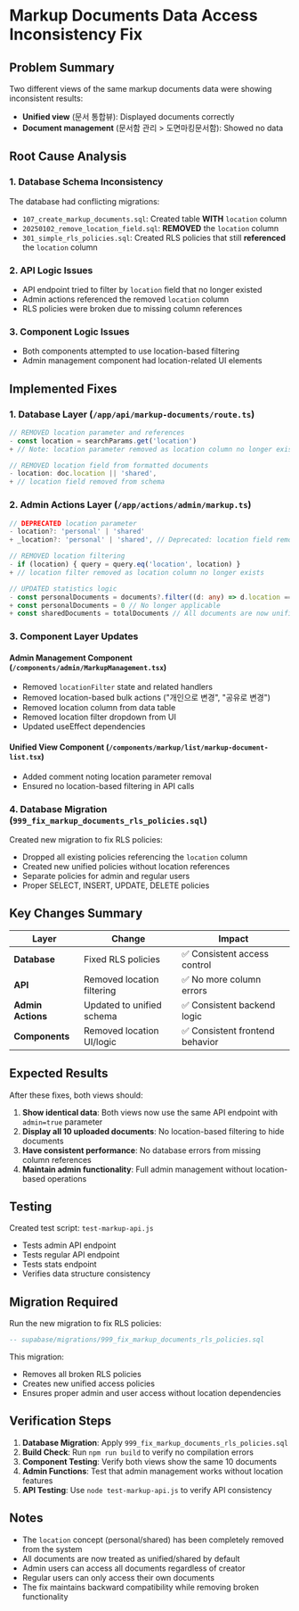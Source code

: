 # Markup Documents Data Access Inconsistency Fix

## Problem Summary
Two different views of the same markup documents data were showing inconsistent results:
- **Unified view** (문서 통합뷰): Displayed documents correctly
- **Document management** (문서함 관리 > 도면마킹문서함): Showed no data

## Root Cause Analysis

### 1. Database Schema Inconsistency
The database had conflicting migrations:
- `107_create_markup_documents.sql`: Created table **WITH** `location` column
- `20250102_remove_location_field.sql`: **REMOVED** the `location` column  
- `301_simple_rls_policies.sql`: Created RLS policies that still **referenced** the `location` column

### 2. API Logic Issues
- API endpoint tried to filter by `location` field that no longer existed
- Admin actions referenced the removed `location` column
- RLS policies were broken due to missing column references

### 3. Component Logic Issues
- Both components attempted to use location-based filtering
- Admin management component had location-related UI elements

## Implemented Fixes

### 1. Database Layer (`/app/api/markup-documents/route.ts`)
```typescript
// REMOVED location parameter and references
- const location = searchParams.get('location')
+ // Note: location parameter removed as location column no longer exists

// REMOVED location field from formatted documents
- location: doc.location || 'shared',
+ // location field removed from schema
```

### 2. Admin Actions Layer (`/app/actions/admin/markup.ts`)
```typescript
// DEPRECATED location parameter 
- location?: 'personal' | 'shared'
+ _location?: 'personal' | 'shared', // Deprecated: location field removed from schema

// REMOVED location filtering
- if (location) { query = query.eq('location', location) }
+ // location filter removed as location column no longer exists

// UPDATED statistics logic
- const personalDocuments = documents?.filter((d: any) => d.location === 'personal').length || 0
+ const personalDocuments = 0 // No longer applicable
+ const sharedDocuments = totalDocuments // All documents are now unified
```

### 3. Component Layer Updates

#### Admin Management Component (`/components/admin/MarkupManagement.tsx`)
- Removed `locationFilter` state and related handlers
- Removed location-based bulk actions ("개인으로 변경", "공유로 변경")
- Removed location column from data table
- Removed location filter dropdown from UI
- Updated useEffect dependencies

#### Unified View Component (`/components/markup/list/markup-document-list.tsx`)
- Added comment noting location parameter removal
- Ensured no location-based filtering in API calls

### 4. Database Migration (`999_fix_markup_documents_rls_policies.sql`)
Created new migration to fix RLS policies:
- Dropped all existing policies referencing the `location` column
- Created new unified policies without location references
- Separate policies for admin and regular users
- Proper SELECT, INSERT, UPDATE, DELETE policies

## Key Changes Summary

| Layer | Change | Impact |
|-------|--------|---------|
| **Database** | Fixed RLS policies | ✅ Consistent access control |
| **API** | Removed location filtering | ✅ No more column errors |
| **Admin Actions** | Updated to unified schema | ✅ Consistent backend logic |
| **Components** | Removed location UI/logic | ✅ Consistent frontend behavior |

## Expected Results

After these fixes, both views should:

1. **Show identical data**: Both views now use the same API endpoint with `admin=true` parameter
2. **Display all 10 uploaded documents**: No location-based filtering to hide documents
3. **Have consistent performance**: No database errors from missing column references
4. **Maintain admin functionality**: Full admin management without location-based operations

## Testing

Created test script: `test-markup-api.js`
- Tests admin API endpoint
- Tests regular API endpoint  
- Tests stats endpoint
- Verifies data structure consistency

## Migration Required

Run the new migration to fix RLS policies:
```sql
-- supabase/migrations/999_fix_markup_documents_rls_policies.sql
```

This migration:
- Removes all broken RLS policies
- Creates new unified access policies
- Ensures proper admin and user access without location dependencies

## Verification Steps

1. **Database Migration**: Apply `999_fix_markup_documents_rls_policies.sql`
2. **Build Check**: Run `npm run build` to verify no compilation errors
3. **Component Testing**: Verify both views show the same 10 documents
4. **Admin Functions**: Test that admin management works without location features
5. **API Testing**: Use `node test-markup-api.js` to verify API consistency

## Notes

- The `location` concept (personal/shared) has been completely removed from the system
- All documents are now treated as unified/shared by default
- Admin users can access all documents regardless of creator
- Regular users can only access their own documents
- The fix maintains backward compatibility while removing broken functionality